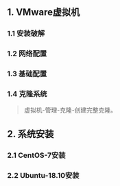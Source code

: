 ## 1. VMware虚拟机

### 1.1 安装破解



### 1.2 网络配置



### 1.3 基础配置





### 1.4 克隆系统

> 虚拟机-管理-克隆-创建完整克隆。





## 2. 系统安装

### 2.1 CentOS-7安装









### 2.2 Ubuntu-18.10安装

